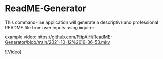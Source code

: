 # ReadME-Generator
This command-line application will generate a descriptive and professional README file from user inputs using inquirer

example video: https://github.com/FilipAlH/ReadME-Generator/blob/main/2021-10-12%2016-36-53.mkv

[![Video]](https://www.youtube.com/watch?v=84xVv3z_7_s)
